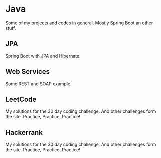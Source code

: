 # Java
Some of my projects and codes in general. 
Mostly Spring Boot an other stuff. 

## JPA
Spring Boot with JPA and Hibernate.

## Web Services
Some REST and SOAP example.

## LeetCode
My solutions for the 30 day coding challenge.
And other challenges form the site. Practice, Practice, Practice!

## Hackerrank
My solutions for the 30 day coding challenge.
And other challenges form the site. Practice, Practice, Practice!
 
